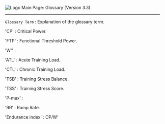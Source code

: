 ![Logo](https://raw.githubusercontent.com/GoldenCheetah/GoldenCheetah/master/doc/wiki/GC_logo_small.png) Main Page: Glossary (Version 3.3)
***

`Glossary Term` : Explanation of the glossary term.

'CP' : Critical Power.

'FTP' : Functional Threshold Power.

'W'' :

'ATL' : Acute Training Load.

'CTL' : Chronic Training Load. 

'TSB' : Training Stress Balance.

'TSS' : Training Stress Score.

'P-max' : 

'RR' : Ramp Rate.

'Endurance index' : CP/W'


